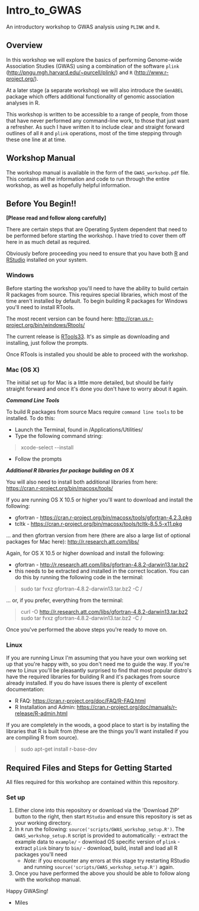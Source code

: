 # Intro_to_GWAS
An introductory workshop to GWAS analysis using `PLINK` and `R`.

## Overview
In this workshop we will explore the basics of performing Genome-wide Association Studies (GWAS) using a combination of the software `plink` (http://pngu.mgh.harvard.edu/~purcell/plink/) and `R` (http://www.r-project.org/).

At a later stage (a separate workshop) we will also introduce the `GenABEL` package which offers additional functionality of genomic association analyses in R.

This workshop is written to be accessible to a range of people, from those that have never performed any command-line work, to those that just want a refresher. As such I have written it to include clear and straight forward outlines of all `R` and `plink` operations, most of the time stepping through these one line at at time.

## Workshop Manual
The workshop manual is available in the form of the `GWAS_workshop.pdf` file. This contains all the information and code to run through the entire workshop, as well as hopefully helpful information.

## Before You Begin!! 
**[Please read and follow along carefully]**

There are certain steps that are Operating System dependent that need to be performed before starting the workshop. I have tried to cover them off here in as much detail as required.

Obviously before proceeding you need to ensure that you have both [R](https://www.r-project.org/) and [RStudio](https://www.rstudio.com/products/rstudio/download/) installed on your system.

### Windows

Before starting the workshop you'll need to have the ability to build certain R packages from source. This requires special libraries, which most of the time aren't installed by default. To begin building R packages for Windows you'll need to install RTools.  

The most recent version can be found here: http://cran.us.r-project.org/bin/windows/Rtools/  

The current release is [RTools33](http://cran.us.r-project.org/bin/windows/Rtools/Rtools33.exe). It's as simple as downloading and installing, just follow the prompts.  

Once RTools is installed you should be able to proceed with the workshop.

### Mac (OS X)

The initial set up for Mac is a little more detailed, but should be fairly straight forward and once it's done you don't have to worry about it again.

***Command Line Tools***

To build R packages from source Macs require `command line tools` to be installed. To do this:

  - Launch the Terminal, found in /Applications/Utilities/
  - Type the following command string:

>xcode-select --install

  - Follow the prompts

***Additional R libraries for package building on OS X***

You will also need to install both additional libraries from here: https://cran.r-project.org/bin/macosx/tools/

If you are running OS X 10.5 or higher you'll want to download and install the following:

  - gfortran - https://cran.r-project.org/bin/macosx/tools/gfortran-4.2.3.pkg
  - tcltk - https://cran.r-project.org/bin/macosx/tools/tcltk-8.5.5-x11.pkg

... and then gfortran version from here (there are also a large list of optional packages for Mac here): http://r.research.att.com/libs/ 

Again, for OS X 10.5 or higher download and install the following:

  - gfortran - http://r.research.att.com/libs/gfortran-4.8.2-darwin13.tar.bz2
  - this needs to be extracted and installed in the correct location. You can do this by running the following code in the terminal:

>sudo tar fvxz gfortran-4.8.2-darwin13.tar.bz2 -C /

... or, if you prefer, everything from the terminal:

> curl -O http://r.research.att.com/libs/gfortran-4.8.2-darwin13.tar.bz2
> sudo tar fvxz gfortran-4.8.2-darwin13.tar.bz2 -C /

Once you've performed the above steps you're ready to move on.

### Linux

If you are running Linux I'm assuming that you have your own working set up that you're happy with, so you don't need me to guide the way. If you're new to Linux you'll be pleasantly surprised to find that most popular distro's have the required libraries for building R and it's packages from source already installed. If you do have issues there is plenty of excellent documentation: 

  - R FAQ: https://cran.r-project.org/doc/FAQ/R-FAQ.html
  - R Installation and Admin: https://cran.r-project.org/doc/manuals/r-release/R-admin.html

If you are completely in the woods, a good place to start is by installing the libraries that R is built from (these are the things you'll want installed if you are compiling R from source).

>sudo apt-get install r-base-dev

## Required Files and Steps for Getting Started
All files required for this workshop are contained within this repository.

### Set up
  1. Either clone into this repository or download via the 'Download ZIP' button to the right, then start `RStudio` and ensure this repository is set as your working directory.
  2. In `R` run the following: `source('scripts/GWAS_workshop_setup.R')`. The `GWAS_workshop_setup.R` script is provided to automatically:
    - extract the example data to `example/`
    - download OS specific version of `plink`
    - extract `plink` binary to `bin/`
    - download, build, install and load all R packages you'll need
      + *Note:* if you encounter any errors at this stage try restarting RStudio and running `source('scripts/GWAS_workshop_setup.R')` again.
  3. Once you have performed the above you should be able to follow along with the workshop manual.

Happy GWASing!

 - Miles


